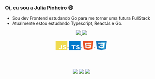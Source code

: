 ### Oi, eu sou a Julia Pinheiro 😄

-  Sou dev Frontend estudando Go para me tornar uma futura FullStack
-  Atualmente estou estudando Typescript, ReactJs e Go.

<div align="center">
  <a href="https://github.com/JuliaPinheiro">
  <img height="180em" src="https://github-readme-stats.vercel.app/api?username=JuliaPinheiro&show_icons=true&theme=dark&include_all_commits=true&count_private=true"/>
  <img height="180em" src="https://github-readme-stats.vercel.app/api/top-langs/?username=JuliaPinheiro&layout=compact&langs_count=7&theme=dark"/>
</div>


<div style="display: inline_block"  align="center"><br>
  <img align="center" alt="Js" height="30" width="40" src="https://raw.githubusercontent.com/devicons/devicon/master/icons/javascript/javascript-plain.svg">
  <img align="center" alt="Ts" height="30" width="40" src="https://raw.githubusercontent.com/devicons/devicon/master/icons/typescript/typescript-plain.svg">
  <img align="center" alt="HTML" height="30" width="40" src="https://raw.githubusercontent.com/devicons/devicon/master/icons/html5/html5-original.svg">
  <img align="center" alt="CSS" height="30" width="40" src="https://raw.githubusercontent.com/devicons/devicon/master/icons/css3/css3-original.svg">
</div>
 
 <br><br>
  
  <div  align="center"> 
  <a href="https://www.instagram.com/julia_pinhe/" target="_blank"><img src="https://img.shields.io/badge/-Instagram-%23E4405F?style=for-the-badge&logo=instagram&logoColor=white"    target="_blank"></a>
  <a href = "mailto:julia.pinheirooliveira222@gmail.com"><img src="https://img.shields.io/badge/-Gmail-%23333?style=for-the-badge&logo=gmail&logoColor=white" target="_blank"></a>
  <a href="https://www.linkedin.com/in/julia-pinheirodev/" target="_blank"><img src="https://img.shields.io/badge/-LinkedIn-%230077B5?style=for-the-badge&logo=linkedin&logoColor=white" target="_blank"></a> 
 

 
</div>
